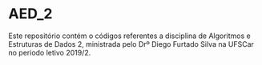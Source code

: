 # AED_2

Este repositório contém o códigos referentes a disciplina de Algoritmos e Estruturas de Dados 2, ministrada pelo Drº Diego Furtado Silva na UFSCar no periodo letivo 2019/2.
